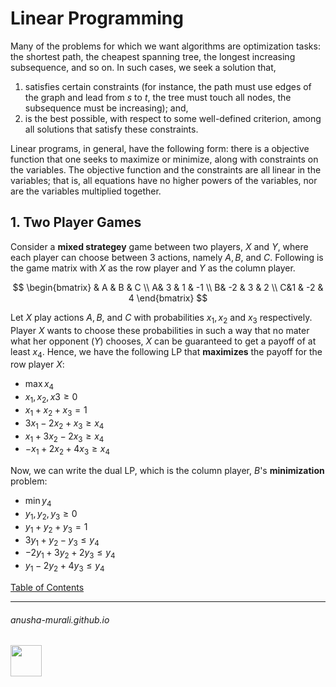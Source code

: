 # Linear Programming


Many of the problems for which we want algorithms are optimization tasks: the shortest path, the cheapest spanning tree, the longest increasing subsequence, and so on. In such cases, we seek a solution that,
  1. satisfies certain constraints (for instance, the path must use edges of the graph and lead from $s$ to $t$, the tree must touch all nodes, the subsequence must be increasing); and,
  2. is the best possible, with respect to some well-defined criterion, among all solutions that satisfy these constraints.


Linear programs, in general, have the following form: there is a objective function that one seeks to maximize or minimize, along with constraints on the variables. The objective function and the constraints are all linear in the variables; that is, all equations have no higher powers of the variables, nor are the variables multiplied together.

## 1. Two Player Games

Consider a **mixed strategey** game between two players, $X$ and $Y$, where each player can choose between 3 actions, namely $A, B,$ and $C$. Following is the game matrix with $X$ as the row player and $Y$ as the column player.

$$
\begin{bmatrix}
 & A & B & C \\
A& 3 & 1 & -1 \\
B& -2 & 3 & 2 \\
C&1 & -2 & 4 
\end{bmatrix}
$$

Let $X$ play actions $A, B,$ and $C$ with probabilities $x_1, x_2$ and $x_3$ respectively. Player $X$ wants to choose these probabilities in such a way that no mater what her opponent ($Y$) chooses, $X$ can be guaranteed to get a payoff of at least $x_4$. Hence, we have the following LP that **maximizes** the payoff for the row player $X$:
- $\max x_4$
- $x_1, x_2, x3 \geq 0$
- $x_1 + x_2 + x_3 = 1$
- $3x_1 - 2x_2 + x_3 \geq x_4$
- $x_1 + 3x_2 - 2x_3 \geq x_4$
- $-x_1 + 2x_2 + 4x_3 \geq x_4$

Now, we can write the dual LP, which is the column player, $B$'s **minimization** problem:
- $\min y_4$
- $y_1,y_2,y_3 \geq 0$
- $y_1 + y_2 + y_3 =1$
- $3y_1 + y_2 -y_3 \leq y_4$
- $-2y_1 + 3y_2 + 2y_3 \leq y_4$
- $y_1 -2y_2 + 4y_3 \leq y_4$

[Table of Contents](./cs124.md)

* * *
###### anusha-murali.github.io

<img src="https://github.com/anusha-murali/anusha-murali.github.io/assets/111596338/639243aa-2857-4595-a65a-7852762bb002" width="50" height="50"/>


